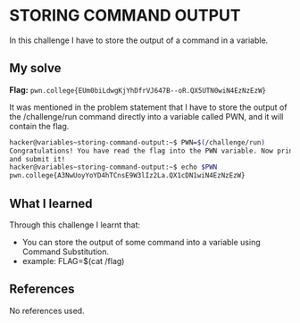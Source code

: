 # STORING COMMAND OUTPUT
In this challenge I have to store the output of a command in a variable.

## My solve
**Flag:** `pwn.college{EUm0biLdwgKjYhDfrVJ647B--oR.QX5UTN0wiN4EzNzEzW}`

It was mentioned in the problem statement that I have to store the output of the /challenge/run command directly into a variable called PWN, and it will contain the flag.
```bash
hacker@variables~storing-command-output:~$ PWN=$(/challenge/run)
Congratulations! You have read the flag into the PWN variable. Now print it out 
and submit it!
hacker@variables~storing-command-output:~$ echo $PWN
pwn.college{A3NwUoyYoYD4hTCnsE9W3lIz2La.QX1cDN1wiN4EzNzEzW}
```

## What I learned
Through this challenge I learnt that:
- You can store the output of some command into a variable using Command Substitution.
- example: FLAG=$(cat /flag)


## References
No references used.

